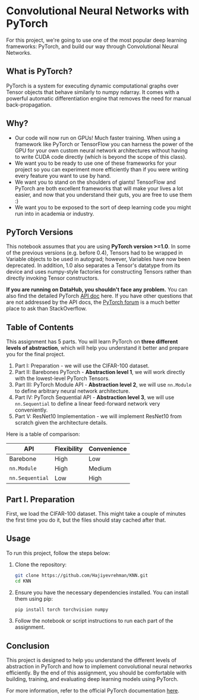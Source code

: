 # Convolutional Neural Networks with PyTorch

For this project, we're going to use one of the most popular deep learning frameworks: PyTorch, and build our way through Convolutional Neural Networks.

## What is PyTorch?

PyTorch is a system for executing dynamic computational graphs over Tensor objects that behave similarly to numpy ndarray. It comes with a powerful automatic differentiation engine that removes the need for manual back-propagation.

## Why?

- Our code will now run on GPUs! Much faster training. When using a framework like PyTorch or TensorFlow you can harness the power of the GPU for your own custom neural network architectures without having to write CUDA code directly (which is beyond the scope of this class).
- We want you to be ready to use one of these frameworks for your project so you can experiment more efficiently than if you were writing every feature you want to use by hand.
- We want you to stand on the shoulders of giants! TensorFlow and PyTorch are both excellent frameworks that will make your lives a lot easier, and now that you understand their guts, you are free to use them :)
- We want you to be exposed to the sort of deep learning code you might run into in academia or industry.

## PyTorch Versions

This notebook assumes that you are using **PyTorch version >=1.0**. In some of the previous versions (e.g. before 0.4), Tensors had to be wrapped in Variable objects to be used in autograd; however, Variables have now been deprecated. In addition, 1.0 also separates a Tensor's datatype from its device and uses numpy-style factories for constructing Tensors rather than directly invoking Tensor constructors.

**If you are running on DataHub, you shouldn't face any problem.**
You can also find the detailed PyTorch [API doc](http://pytorch.org/docs/stable/index.html) here. If you have other questions that are not addressed by the API docs, the [PyTorch forum](https://discuss.pytorch.org/) is a much better place to ask than StackOverflow.

## Table of Contents

This assignment has 5 parts. You will learn PyTorch on **three different levels of abstraction**, which will help you understand it better and prepare you for the final project.

1. Part I: Preparation - we will use the CIFAR-100 dataset.
2. Part II: Barebones PyTorch - **Abstraction level 1**, we will work directly with the lowest-level PyTorch Tensors.
3. Part III: PyTorch Module API - **Abstraction level 2**, we will use `nn.Module` to define arbitrary neural network architecture.
4. Part IV: PyTorch Sequential API - **Abstraction level 3**, we will use `nn.Sequential` to define a linear feed-forward network very conveniently.
5. Part V: ResNet10 Implementation - we will implement ResNet10 from scratch given the architecture details.

Here is a table of comparison:

| API           | Flexibility | Convenience |
|---------------|-------------|-------------|
| Barebone      | High        | Low         |
| `nn.Module`     | High        | Medium      |
| `nn.Sequential` | Low         | High        |

## Part I. Preparation

First, we load the CIFAR-100 dataset. This might take a couple of minutes the first time you do it, but the files should stay cached after that.

## Usage

To run this project, follow the steps below:

1. Clone the repository:
    ```bash
    git clone https://github.com/Hajiyevrehman/KNN.git
    cd KNN
    ```

2. Ensure you have the necessary dependencies installed. You can install them using pip:
    ```bash
    pip install torch torchvision numpy
    ```

3. Follow the notebook or script instructions to run each part of the assignment.

## Conclusion

This project is designed to help you understand the different levels of abstraction in PyTorch and how to implement convolutional neural networks efficiently. By the end of this assignment, you should be comfortable with building, training, and evaluating deep learning models using PyTorch.

For more information, refer to the official PyTorch documentation [here](http://pytorch.org/docs/stable/index.html).
